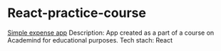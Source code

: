 # React-practice-course
[Simple expense app](https://ecstatic-ramanujan-d4e3bd.netlify.app/) 
Description: App created as a part of a course on Academind for educational purposes.
Tech stach: React
